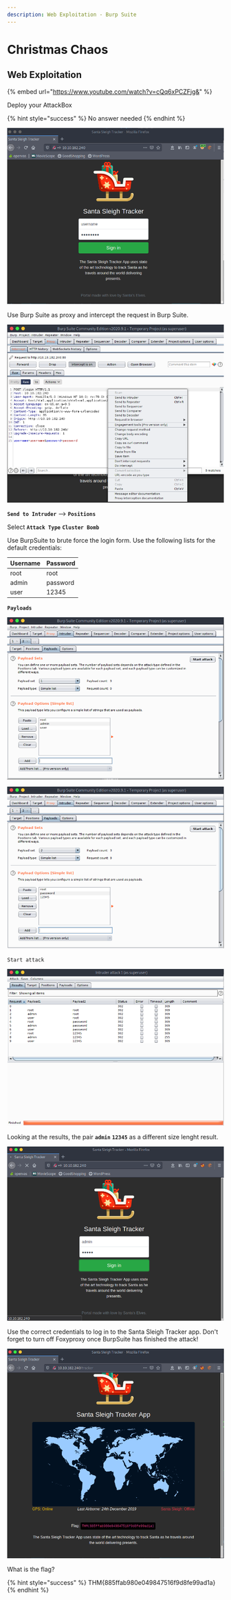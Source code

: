 ```yaml
---
description: Web Exploitation - Burp Suite
---
```


# Christmas Chaos

## Web Exploitation

{% embed url="https://www.youtube.com/watch?v=cQq6xPCZFjg&" %}

Deploy your AttackBox

{% hint style="success" %}
No answer needed
{% endhint %}

![](../.gitbook/assets/image%20%2818%29.png)

Use Burp Suite as proxy and intercept the request in Burp Suite.

![](../.gitbook/assets/image%20%2812%29.png)

**`Send to Intruder`** --&gt; **`Positions`**

Select **`Attack Type`** **`Cluster Bomb`**

Use BurpSuite to brute force the login form. Use the following lists for the default credentials: 

| Username | Password |
| :--- | :--- |
| root | root |
| admin | password |
| user | 12345 |

**`Payloads`**

![](../.gitbook/assets/image%20%282%29.png)

![](../.gitbook/assets/image%20%281%29.png)

`Start attack`

![](../.gitbook/assets/image%20%2822%29.png)

Looking at the results, the pair **`admin`** **`12345`** as a different size lenght result.

![](../.gitbook/assets/image%20%2819%29.png)

Use the correct credentials to log in to the Santa Sleigh Tracker app. Don't forget to turn off Foxyproxy once BurpSuite has finished the attack!

![](../.gitbook/assets/image%20%283%29.png)

What is the flag?

{% hint style="success" %}
THM{885ffab980e049847516f9d8fe99ad1a}
{% endhint %}

